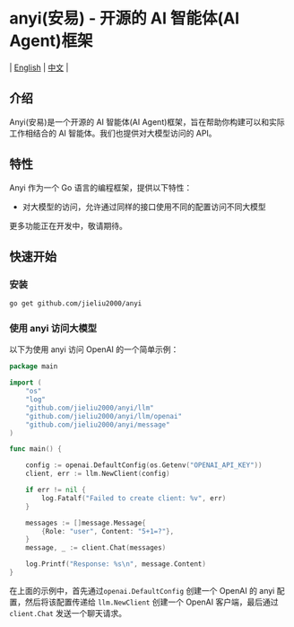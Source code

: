 # anyi(安易) - 开源的 AI 智能体(AI Agent)框架

| [English](README.md) | [中文](README-zh.md) |

## 介绍

Anyi(安易)是一个开源的 AI 智能体(AI Agent)框架，旨在帮助你构建可以和实际工作相结合的 AI 智能体。我们也提供对大模型访问的 API。


## 特性

Anyi 作为一个 Go 语言的编程框架，提供以下特性：

- 对大模型的访问，允许通过同样的接口使用不同的配置访问不同大模型

更多功能正在开发中，敬请期待。

## 快速开始

### 安装

```bash
go get github.com/jieliu2000/anyi
```

### 使用 anyi 访问大模型

以下为使用 anyi 访问 OpenAI 的一个简单示例：

```go
package main

import (
	"os"
	"log"
	"github.com/jieliu2000/anyi/llm"
	"github.com/jieliu2000/anyi/llm/openai"
	"github.com/jieliu2000/anyi/message"
)

func main() {

	config := openai.DefaultConfig(os.Getenv("OPENAI_API_KEY"))
	client, err := llm.NewClient(config)

	if err != nil {
		log.Fatalf("Failed to create client: %v", err)
	}

	messages := []message.Message{
		{Role: "user", Content: "5+1=?"},
	}
	message, _ := client.Chat(messages)

	log.Printf("Response: %s\n", message.Content)
}


```

在上面的示例中，首先通过`openai.DefaultConfig` 创建一个 OpenAI 的 anyi 配置，然后将该配置传递给 `llm.NewClient` 创建一个 OpenAI 客户端，最后通过 `client.Chat` 发送一个聊天请求。

